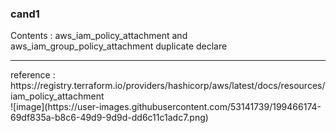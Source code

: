 <html>
  <h3>cand1</h3>
  <p>Contents : aws_iam_policy_attachment and aws_iam_group_policy_attachment duplicate declare </p>
  <hr />
  reference : https://registry.terraform.io/providers/hashicorp/aws/latest/docs/resources/iam_policy_attachment <br />
  ![image](https://user-images.githubusercontent.com/53141739/199466174-69df835a-b8c6-49d9-9d9d-dd6c11c1adc7.png)

  
  
</html>

